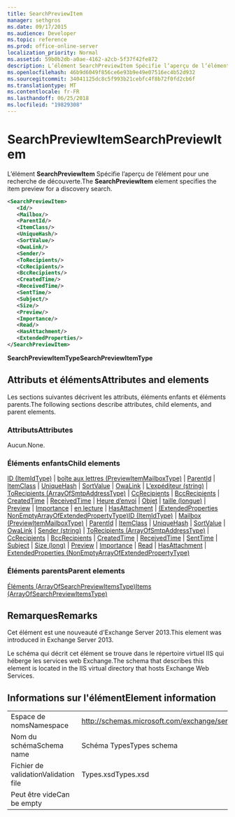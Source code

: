 ```yaml
---
title: SearchPreviewItem
manager: sethgros
ms.date: 09/17/2015
ms.audience: Developer
ms.topic: reference
ms.prod: office-online-server
localization_priority: Normal
ms.assetid: 59b0b2db-a0ae-4162-a2cb-5f37f42fe872
description: L’élément SearchPreviewItem Spécifie l’aperçu de l’élément pour une recherche de découverte.
ms.openlocfilehash: 46b9d6049f856ce6e93b9e49e07516ec4b52d932
ms.sourcegitcommit: 34041125dc8c5f993b21cebfc4f8b72f0fd2cb6f
ms.translationtype: MT
ms.contentlocale: fr-FR
ms.lasthandoff: 06/25/2018
ms.locfileid: "19829308"
---
```

# <a name="searchpreviewitem"></a><span data-ttu-id="70678-103">SearchPreviewItem</span><span class="sxs-lookup"><span data-stu-id="70678-103">SearchPreviewItem</span></span>

<span data-ttu-id="70678-104">L’élément **SearchPreviewItem** Spécifie l’aperçu de l’élément pour une recherche de découverte.</span><span class="sxs-lookup"><span data-stu-id="70678-104">The **SearchPreviewItem** element specifies the item preview for a discovery search.</span></span> 
  
```XML
<SearchPreviewItem>
   <Id/>
   <Mailbox/>
   <ParentId/>
   <ItemClass/>
   <UniqueHash/>
   <SortValue/>
   <OwaLink/>
   <Sender/>
   <ToRecipients/>
   <CcRecipients/>
   <BccRecipients/>
   <CreatedTime/>
   <ReceivedTime/>
   <SentTime/>
   <Subject/>
   <Size/>
   <Preview/>
   <Importance/>
   <Read/>
   <HasAttachment/>
   <ExtendedProperties/>
</SearchPreviewItem>
```

 <span data-ttu-id="70678-105">**SearchPreviewItemType**</span><span class="sxs-lookup"><span data-stu-id="70678-105">**SearchPreviewItemType**</span></span>
## <a name="attributes-and-elements"></a><span data-ttu-id="70678-106">Attributs et éléments</span><span class="sxs-lookup"><span data-stu-id="70678-106">Attributes and elements</span></span>

<span data-ttu-id="70678-107">Les sections suivantes décrivent les attributs, éléments enfants et éléments parents.</span><span class="sxs-lookup"><span data-stu-id="70678-107">The following sections describe attributes, child elements, and parent elements.</span></span>
  
### <a name="attributes"></a><span data-ttu-id="70678-108">Attributs</span><span class="sxs-lookup"><span data-stu-id="70678-108">Attributes</span></span>

<span data-ttu-id="70678-109">Aucun.</span><span class="sxs-lookup"><span data-stu-id="70678-109">None.</span></span>
  
### <a name="child-elements"></a><span data-ttu-id="70678-110">Éléments enfants</span><span class="sxs-lookup"><span data-stu-id="70678-110">Child elements</span></span>

<span data-ttu-id="70678-111">[ID (ItemIdType)](id-itemidtype.md) | [boîte aux lettres (PreviewItemMailboxType)](mailbox-previewitemmailboxtype.md) | [ParentId](parentid.md) | [ItemClass](itemclass.md) | [UniqueHash](uniquehash.md) | [SortValue](sortvalue.md) | [OwaLink](owalink.md)  |  [ L’expéditeur (string)](sender-string.md) | [ToRecipients (ArrayOfSmtpAddressType)](torecipients-arrayofsmtpaddresstype.md) | [CcRecipients](ccrecipients.md) | [BccRecipients](bccrecipients.md) | [CreatedTime](createdtime.md) | [ReceivedTime](receivedtime.md)  |  [Heure d’envoi](senttime.md)  |  [Objet](subject.md) | [taille (longue)](size-long.md) | [Preview](preview-ex15websvcsotherref.md) | [Importance](importance.md) | [en lecture](read.md) | [HasAttachment](hasattachment.md) | [(ExtendedProperties NonEmptyArrayOfExtendedPropertyType)](extendedproperties-nonemptyarrayofextendedpropertytype.md)</span><span class="sxs-lookup"><span data-stu-id="70678-111">[ID (ItemIdType)](id-itemidtype.md) | [Mailbox (PreviewItemMailboxType)](mailbox-previewitemmailboxtype.md) | [ParentId](parentid.md) | [ItemClass](itemclass.md) | [UniqueHash](uniquehash.md) | [SortValue](sortvalue.md) | [OwaLink](owalink.md) | [Sender (string)](sender-string.md) | [ToRecipients (ArrayOfSmtpAddressType)](torecipients-arrayofsmtpaddresstype.md) | [CcRecipients](ccrecipients.md) | [BccRecipients](bccrecipients.md) | [CreatedTime](createdtime.md) | [ReceivedTime](receivedtime.md) | [SentTime](senttime.md) | [Subject](subject.md) | [Size (long)](size-long.md) | [Preview](preview-ex15websvcsotherref.md) | [Importance](importance.md) | [Read](read.md) | [HasAttachment](hasattachment.md) | [ExtendedProperties (NonEmptyArrayOfExtendedPropertyType)](extendedproperties-nonemptyarrayofextendedpropertytype.md)</span></span>
  
### <a name="parent-elements"></a><span data-ttu-id="70678-112">Éléments parents</span><span class="sxs-lookup"><span data-stu-id="70678-112">Parent elements</span></span>

[<span data-ttu-id="70678-113">Éléments (ArrayOfSearchPreviewItemsType)</span><span class="sxs-lookup"><span data-stu-id="70678-113">Items (ArrayOfSearchPreviewItemsType)</span></span>](items-arrayofsearchpreviewitemstype.md)
  
## <a name="remarks"></a><span data-ttu-id="70678-114">Remarques</span><span class="sxs-lookup"><span data-stu-id="70678-114">Remarks</span></span>

<span data-ttu-id="70678-115">Cet élément est une nouveauté d'Exchange Server 2013.</span><span class="sxs-lookup"><span data-stu-id="70678-115">This element was introduced in Exchange Server 2013.</span></span>
  
<span data-ttu-id="70678-116">Le schéma qui décrit cet élément se trouve dans le répertoire virtuel IIS qui héberge les services web Exchange.</span><span class="sxs-lookup"><span data-stu-id="70678-116">The schema that describes this element is located in the IIS virtual directory that hosts Exchange Web Services.</span></span>
  
## <a name="element-information"></a><span data-ttu-id="70678-117">Informations sur l'élément</span><span class="sxs-lookup"><span data-stu-id="70678-117">Element information</span></span>

|||
|:-----|:-----|
|<span data-ttu-id="70678-118">Espace de noms</span><span class="sxs-lookup"><span data-stu-id="70678-118">Namespace</span></span>  <br/> |http://schemas.microsoft.com/exchange/services/2006/types  <br/> |
|<span data-ttu-id="70678-119">Nom du schéma</span><span class="sxs-lookup"><span data-stu-id="70678-119">Schema name</span></span>  <br/> |<span data-ttu-id="70678-120">Schéma Types</span><span class="sxs-lookup"><span data-stu-id="70678-120">Types schema</span></span>  <br/> |
|<span data-ttu-id="70678-121">Fichier de validation</span><span class="sxs-lookup"><span data-stu-id="70678-121">Validation file</span></span>  <br/> |<span data-ttu-id="70678-122">Types.xsd</span><span class="sxs-lookup"><span data-stu-id="70678-122">Types.xsd</span></span>  <br/> |
|<span data-ttu-id="70678-123">Peut être vide</span><span class="sxs-lookup"><span data-stu-id="70678-123">Can be empty</span></span>  <br/> ||
   

